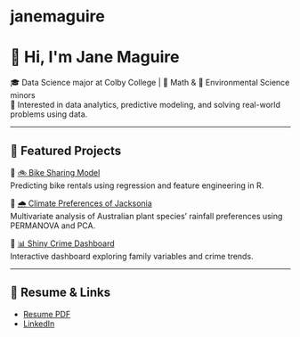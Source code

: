 # janemaguire

# 👋 Hi, I'm Jane Maguire

🎓 Data Science major at Colby College | 🧮 Math & 🌱 Environmental Science minors  
📍 Interested in data analytics, predictive modeling, and solving real-world problems using data.  

---

## 🧠 Featured Projects

🔹 [🚲 Bike Sharing Model](https://github.com/janemaguire/bike-sharing-model)  
Predicting bike rentals using regression and feature engineering in R.

🔹 [🌧️ Climate Preferences of Jacksonia](https://github.com/janemaguire/jacksonia-climate-analysis)  
Multivariate analysis of Australian plant species’ rainfall preferences using PERMANOVA and PCA.

🔹 [📊 Shiny Crime Dashboard](https://github.com/janemaguire/crime-dashboard)  
Interactive dashboard exploring family variables and crime trends.

---

## 📄 Resume & Links

- [Resume PDF](https://github.com/janemaguire/resume/blob/main/resume.pdf)
- [LinkedIn](https://www.linkedin.com/in/jane-maguire-9624b8291/)
